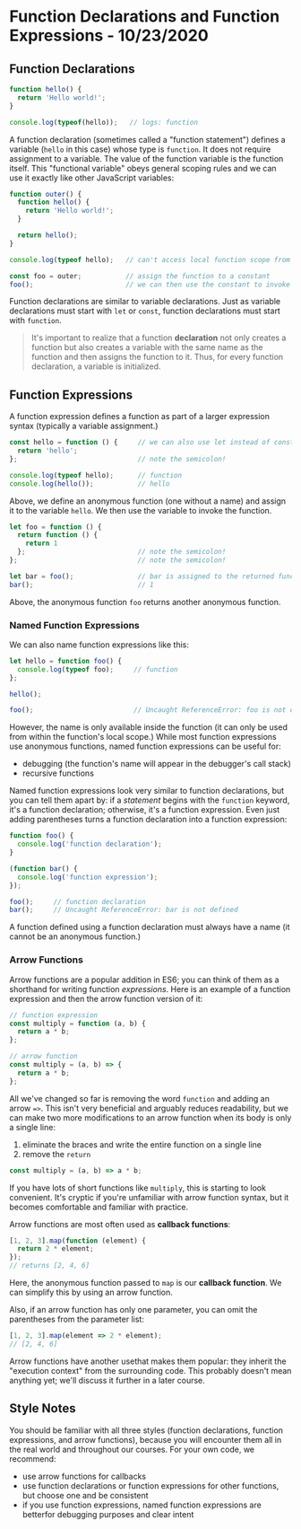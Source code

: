 
# Function Declarations and Function Expressions - 10/23/2020

## Function Declarations

```javascript
function hello() {
  return 'Hello world!';
}

console.log(typeof(hello));   // logs: function
```

A function declaration (sometimes called a "function statement") defines a variable (`hello` in this case) whose type is `function`. It does not require assignment to a variable. The value of the function variable is the function itself. This "functional variable" obeys general scoping rules and we can use it exactly like other JavaScript variables:

```javascript
function outer() {
  function hello() {
    return 'Hello world!';
  }

  return hello();
}

console.log(typeof hello);   // can't access local function scope from here

const foo = outer;           // assign the function to a constant
foo();                       // we can then use the constant to invoke the function
```

Function declarations are similar to variable declarations. Just as variable declarations must start with `let` or `const`, function declarations must start with `function`.

> It's important to realize that a function **declaration** not only creates a function but also creates a variable with the same name as the function and then assigns the function to it. Thus, for every function declaration, a variable is initialized.

## Function Expressions

A function expression defines a function as part of a larger expression syntax (typically a variable assignment.)

```javascript
const hello = function () {     // we can also use let instead of const
  return 'hello';
};                              // note the semicolon!

console.log(typeof hello);      // function
console.log(hello());           // hello
```

Above, we define an anonymous function (one without a name) and assign it to the variable `hello`. We then use the variable to invoke the function.

```javascript
let foo = function () {
  return function () {
    return 1
  };                            // note the semicolon!
};                              // note the semicolon!

let bar = foo();                // bar is assigned to the returned function
bar();                          // 1
```

Above, the anonymous function `foo` returns another anonymous function.

### Named Function Expressions

We can also name function expressions like this:

```javascript
let hello = function foo() {
  console.log(typeof foo);     // function
};

hello();

foo();                         // Uncaught ReferenceError: foo is not defined
```

However, the name is only available inside the function (it can only be used from within the function's local scope.) While most function expressions use anonymous functions, named function expressions can be useful for:

* debugging (the function's name will appear in the debugger's call stack)
* recursive functions

Named function expressions look very similar to function declarations, but you can tell them apart by: if a *statement* begins with the `function` keyword, it's a function declaration; otherwise, it's a function expression. Even just adding parentheses turns a function declaration into a function expression:

```javascript
function foo() {
  console.log('function declaration');
}

(function bar() {
  console.log('function expression');
});

foo();     // function declaration
bar();     // Uncaught ReferenceError: bar is not defined
```

A function defined using a function declaration must always have a name (it cannot be an anonymous function.)

### Arrow Functions

Arrow functions are a popular addition in ES6; you can think of them as a shorthand for writing function *expressions*. Here is an example of a function expression and then the arrow function version of it:

```javascript
// function expression
const multiply = function (a, b) {
  return a * b;
};

// arrow function
const multiply = (a, b) => {
  return a * b;
};
```

All we've changed so far is removing the word `function` and adding an arrow `=>`. This isn't very beneficial and arguably reduces readability, but we can make two more modifications to an arrow function when its body is only a single line:

1. eliminate the braces and write the entire function on a single line
2. remove the `return`

```javascript
const multiply = (a, b) => a * b;
```

If you have lots of short functions like `multiply`, this is starting to look convenient. It's cryptic if you're unfamiliar with arrow function syntax, but it becomes comfortable and familiar with practice.

Arrow functions are most often used as **callback functions**:

```javascript
[1, 2, 3].map(function (element) {
  return 2 * element;
});
// returns [2, 4, 6]
```

Here, the anonymous function passed to `map` is our **callback function**. We can simplify this by using an arrow function.

Also, if an arrow function has only one parameter, you can omit the parentheses from the parameter list:

```javascript
[1, 2, 3].map(element => 2 * element);
// [2, 4, 6]
```

Arrow functions have another usethat makes them popular: they inherit the "execution context" from the surrounding code. This probably doesn't mean anything yet; we'll discuss it further in a later course.

## Style Notes

You should be familiar with all three styles (function declarations, function expressions, and arrow functions), because you will encounter them all in the real world and throughout our courses. For your own code, we recommend:

* use arrow functions for callbacks
* use function declarations or function expressions for other functions, but choose one and be consistent
* if you use function expressions, named function expressions are betterfor debugging purposes and clear intent
